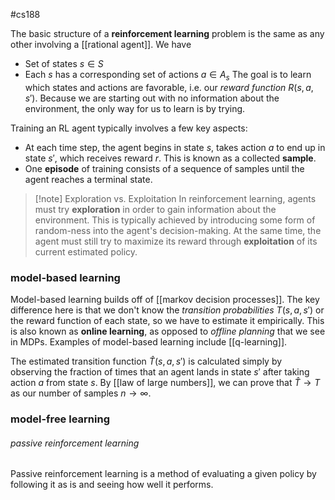 #cs188 

The basic structure of a **reinforcement learning** problem is the same as any other involving a [[rational agent]]. We have 
- Set of states $s \in S$
- Each $s$ has a corresponding set of actions $a \in A_s$
The goal is to learn which states and actions are favorable, i.e. our *reward function* $R(s, a, s')$. Because we are starting out with no information about the environment, the only way for us to learn is by trying.

Training an RL agent typically involves a few key aspects:
- At each time step, the agent begins in state $s$, takes action $a$ to end up in state $s'$, which receives reward $r$. This is known as a collected **sample**.
- One **episode** of training consists of a sequence of samples until the agent reaches a terminal state.

>[!note] Exploration vs. Exploitation
>In reinforcement learning, agents must try **exploration** in order to gain information about the environment. This is typically achieved by introducing some form of random-ness into the agent's decision-making. At the same time, the agent must still try to maximize its reward through **exploitation** of its current estimated policy. 
### model-based learning
Model-based learning builds off of [[markov decision processes]]. The key difference here is that we don't know the *transition probabilities* $T(s, a, s')$ or the reward function of each state, so we have to estimate it empirically. This is also known as **online learning**, as opposed to *offline planning* that we see in MDPs. Examples of model-based learning include [[q-learning]].

The estimated transition function $\hat{T}(s, a, s')$ is calculated simply by observing the fraction of times that an agent lands in state $s'$ after taking action $a$ from state $s$. By [[law of large numbers]], we can prove that $\hat{T} \longrightarrow T$ as our number of samples $n \rightarrow \infty$. 

### model-free learning
###### passive reinforcement learning
Passive reinforcement learning is a method of evaluating a given policy by following it as is and seeing how well it performs.


